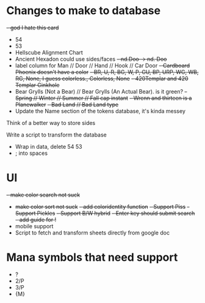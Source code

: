 # Changes to make to database
~~- god I hate this card~~
- 54
- 53
- Hellscube Alignment Chart
- Ancient Hexadon could use sides/faces
~~- nd.Doo -> nd. Doo~~
- label column for Man // Door // Hand // Hook // Car Door
~~- Cardboard Phoenix doesn't have a color~~
~~- BR, U, R, BG, W, P, GU, BP, URP, WG, WB, RG, None, I guess colorless., Colorless, None~~
~~- 420Templar and 420 Templar Ginkhole~~
- Bear Grylls (Not a Bear) // Bear Grylls (An Actual Bear). is it green?
~~- Spring // Winter // Summer // Fall cap instant~~
~~- Wrenn and thirteen is a Planewalker~~
~~- Bad Land // Bad Land type~~
- Update the Name section of the tokens database, it's kinda messey


Think of a better way to store sides

Write a script to transform the database
- Wrap in data, delete 54 53
- ; into spaces


# UI
~~- make color search not suck~~
- ~~make color sort not suck~~
~~- add coloridentity function~~
~~- Support Piss~~
~~-Support Pickles~~
~~- Support B/W hybrid~~
~~- Enter key should submit search~~
~~- add guide for !~~
- mobile support
- Script to fetch and transform sheets directly from google doc

# Mana symbols that need support
- ?
- 2/P
- 3/P
- {M} 